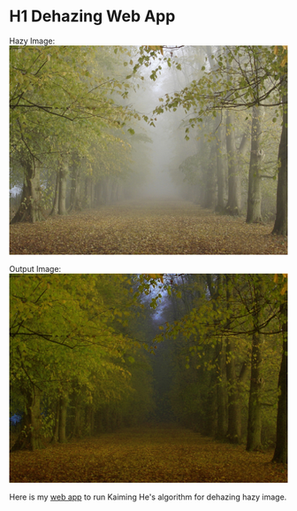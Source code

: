 # H1 Dehazing Web App

Hazy Image:
![Hazy Image](https://github.com/aneeshakella17/HeWebApp/blob/master/static/images/forest_input.jpg)

Output Image:
![Dehazed Image](https://github.com/aneeshakella17/HeWebApp/blob/master/static/images/forest_output.jpg)


Here is my [web app](http://aneeshakella17.pythonanywhere.com/) to run Kaiming He's algorithm for dehazing hazy image.


